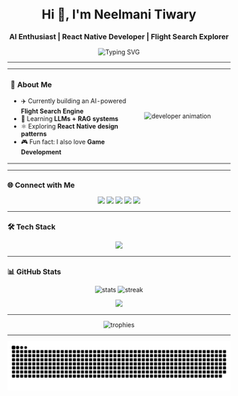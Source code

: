 <h1 align="center">Hi 👋, I'm Neelmani Tiwary</h1>
<h3 align="center">AI Enthusiast | React Native Developer | Flight Search Explorer</h3>

<p align="center">
  <img src="https://readme-typing-svg.herokuapp.com?font=Fira+Code&pause=1200&color=FF5733&width=500&lines=AI+%26+RAG+Learner;React+Developer;Building+Flight+Search+Engines;Always+Exploring+New+Ideas" alt="Typing SVG" />
</p>

---

<table>
<tr>
<td width="60%">
  
### 🌱 About Me  
- ✈️ Currently building an AI-powered **Flight Search Engine**  
- 🤖 Learning **LLMs + RAG systems**  
- ⚛️ Exploring **React Native design patterns**  
- 🎮 Fun fact: I also love **Game Development**  

</td>
<td width="40%">
  <img src="https://cdn.dribbble.com/users/1162077/screenshots/3848914/programmer.gif" alt="developer animation" width="100%"/>
</td>
</tr>
</table>

---

### 🌐 Connect with Me  
<p align="center">
  <a href="https://linkedin.com/in/your-link"><img src="https://skillicons.dev/icons?i=linkedin" width="35px"/></a>
  <a href="https://twitter.com/your-handle"><img src="https://skillicons.dev/icons?i=twitter" width="35px"/></a>
  <a href="https://instagram.com/your-handle"><img src="https://skillicons.dev/icons?i=instagram" width="35px"/></a>
  <a href="https://leetcode.com/your-handle"><img src="https://skillicons.dev/icons?i=leetcode" width="35px"/></a>
  <a href="https://auth.geeksforgeeks.org/user/your-handle"><img src="https://img.icons8.com/color/48/000000/GeeksforGeeks.png" width="35px"/></a>
</p>

---

### 🛠️ Tech Stack  
<p align="center">
  <img src="https://skillicons.dev/icons?i=python,react,nodejs,aws,pandas,sklearn" />
</p>

---

### 📊 GitHub Stats  
<p align="center">
  <img src="https://github-readme-stats.vercel.app/api?username=NeelTiwary&show_icons=true&theme=radical" alt="stats" height="160"/>
  <img src="https://github-readme-streak-stats.herokuapp.com/?user=NeelTiwary&theme=radical" alt="streak" height="160"/>
</p>

<p align="center">
  <img src="https://github-readme-stats.vercel.app/api/top-langs/?username=NeelTiwary&layout=compact&theme=radical" height="160"/>
</p>

---

<p align="center">
  <img src="https://github-profile-trophy.vercel.app/?username=NeelTiwary&theme=onedark&row=1&column=6" alt="trophies" />
</p>

---

<p align="center">
  <img src="https://raw.githubusercontent.com/Platane/snk/output/github-contribution-grid-snake.svg" alt="snake animation"/>
</p>
